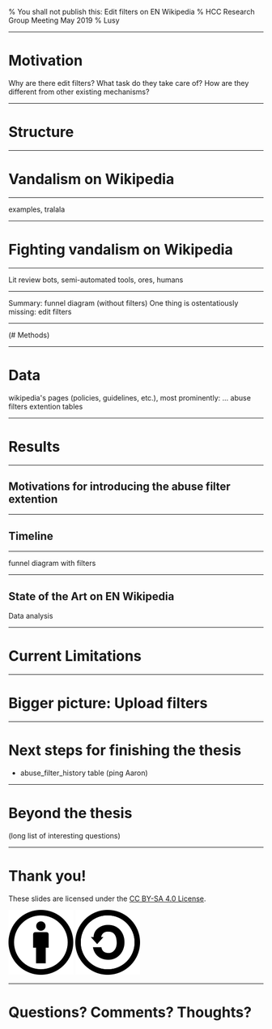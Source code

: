 % You shall not publish this: Edit filters on EN Wikipedia
% HCC Research Group Meeting May 2019
% Lusy

---

# Motivation

Why are there edit filters?
What task do they take care of?
How are they different from other existing mechanisms?

---

# Structure

---

# Vandalism on Wikipedia

---

examples, tralala

---

# Fighting vandalism on Wikipedia

---

Lit review
bots, semi-automated tools, ores, humans

---

Summary:
funnel diagram (without filters)
One thing is ostentatiously missing: edit filters

---

(# Methods)

---

# Data

wikipedia's pages (policies, guidelines, etc.), most prominently: ...
abuse filters extention tables

---

# Results

---

## Motivations for introducing the abuse filter extention

---

## Timeline

---

funnel diagram with filters

---

## State of the Art on EN Wikipedia

Data analysis

---

# Current Limitations

---

# Bigger picture: Upload filters

---

# Next steps for finishing the thesis

* abuse_filter_history table (ping Aaron)


---

# Beyond the thesis

(long list of interesting questions)

---

# Thank you!

These slides are licensed under the [CC BY-SA 4.0 License](https://creativecommons.org/licenses/by-sa/4.0/).

![by](images/Cc-by_new_white.svg)
![sa](images/Cc-sa_white.svg)

---

# Questions? Comments? Thoughts?

